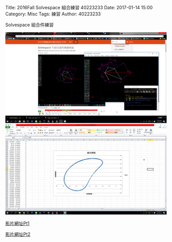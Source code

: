 ﻿Title: 2016Fall Solvespace 組合練習 40223233
Date: 2017-01-14 15:00
Category: Misc
Tags: 練習
Author: 40223233

Solvespace 組合件練習



<!-- PELICAN_END_SUMMARY -->

<img src="./../20170114/solvespace/p2.png" width="600" />   <img src="./../20170114/solvespace/P1.png" width="600" />


<a href="https://vimeo.com/199426890">影片網址Pt1</a>

<a href="https://vimeo.com/199427074">影片網址Pt2</a>
